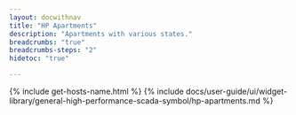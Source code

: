 ```yaml
---
layout: docwithnav
title: "HP Apartments"
description: "Apartments with various states."
breadcrumbs: "true"
breadcrumbs-steps: "2"
hidetoc: "true"

---
```

{% include get-hosts-name.html %}
{% include docs/user-guide/ui/widget-library/general-high-performance-scada-symbol/hp-apartments.md %}
